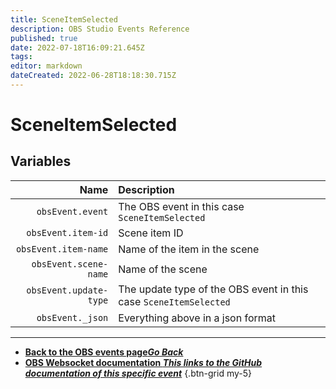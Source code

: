 ```yaml
---
title: SceneItemSelected
description: OBS Studio Events Reference
published: true
date: 2022-07-18T16:09:21.645Z
tags: 
editor: markdown
dateCreated: 2022-06-28T18:18:30.715Z
---
```


# SceneItemSelected

## Variables

Name | Description
----:|:------------
`obsEvent.event` | The OBS event in this case `SceneItemSelected`
`obsEvent.item-id` | Scene item ID
`obsEvent.item-name` | Name of the item in the scene
`obsEvent.scene-name` | Name of the scene
`obsEvent.update-type` | The update type of the OBS event in this case `SceneItemSelected`
`obsEvent._json` | Everything above in a json format

---

- [<i class="mdi mdi-chevron-left"></i>**Back to the OBS events page*Go Back***](/en/Broadcasters/OBS/Archive/Events)
- [<i class="mdi mdi-github"></i> **OBS Websocket documentation *This links to the GitHub documentation of this specific event***](https://github.com/obsproject/obs-websocket/blob/4.x-current/docs/generated/protocol.md#sceneitemselected)
{.btn-grid my-5}
